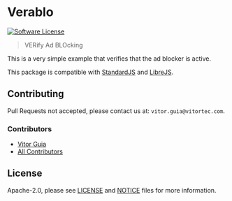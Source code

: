# Verablo

[![Software License](https://img.shields.io/github/license/vitoranguia/verablo.svg)](LICENSE)

> VERify Ad BLOcking

This is a very simple example that verifies that the ad blocker is active.

This package is compatible with [StandardJS](https://github.com/standard/standard) and [LibreJS](https://www.gnu.org/software/librejs).

## Contributing

Pull Requests not accepted, please contact us at: `vitor.guia@vitortec.com`.

### Contributors

- [Vitor Guia](https://github.com/vitoranguia)
- [All Contributors](https://github.com/vitoranguia/verablo/contributors)

## License

Apache-2.0, please see [LICENSE](LICENSE) and [NOTICE](NOTICE) files for more information.
